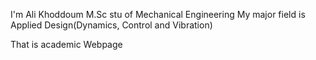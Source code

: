 I'm Ali Khoddoum
M.Sc stu of Mechanical Engineering
My major field is Applied Design(Dynamics, Control and Vibration)


That is academic Webpage

<!---
Alio3896/Alio3896 is a ✨ special ✨ repository because its `README.md` (this file) appears on your GitHub profile.
You can click the Preview link to take a look at your changes.
--->

